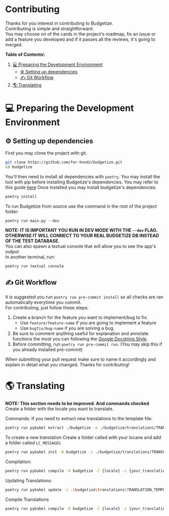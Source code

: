 # Contributing
Thanks for you interest in contributing to Budgetize.\
Contributing is simple and straightforward.\
You may choose on of the cards in the project's roadmap, fix an issue or add a feature you developed and if it passes all the reviews, it's going to merged.

**Table of Contents**\
1. [💻 Preparing the Development Environment](#💻-preparing-the-development-environment)
    - [⚙ Setting up dependencies](#⚙-setting-up-dependencies)
    - [✍ Git Workflow](#✍-git-workflow)
2. [🌎 Translating](#🌎-translating)

# 💻 Preparing the Development Environment
## ⚙ Setting up dependencies

First you may clone the project with git.
```bash
git clone https://github.com/fer-hnndz/budgetize.git
cd budgetize
```

You'll then need to install all dependencies with `poetry`. You may install the tool with pip before installing Budgetize's dependencies. You may refer to this guide [here](https://python-poetry.org/docs/#installation)
Once installed you may install budgetize's dependencies.

```bash
poetry install
```
To run Budgetize from source use the command in the root of the project folder:
```
poetry run main.py --dev
```
**NOTE: IT IS IMPORTANT YOU RUN IN DEV MODE WITH THE `--dev` FLAG. OTHERWISE IT WILL CONNECT TO YOUR REAL BUDGETIZE DB INSTEAD OF THE TEST DATABASE.**\
You can also spawn a textual console that will allow you to see the app's output.\
In another terminal, run:
```bash
poetry run textual console
```

## ✍ Git Workflow
It is suggested you run `poetry run pre-commit install` so all checks are ran automatically everytime you commit.\
For contributing, just follow these steps:
1. Create a branch for the feature you want to implement/bug to fix.
   - Use `feature/feature-name` if you are going to implement a feature
   - Use `bugfix/bug-name` if you are solving a bug. 
2. Be sure to comment anything useful for explanation and annotate functions the most you can following the [Google Docstring Style](https://sphinxcontrib-napoleon.readthedocs.io/en/latest/example_google.html).
3. Before committing, run `poetry run pre-commit run`. (You may skip this if you already installed pre-commit)

When submitting your pull request make sure to name it accordingly and explain in detail what you changed. Thanks for contributing!

# 🌎 Translating
**NOTE: This section needs to be improved. And commands checked**
Create a folder with the locale you want to translate.

Commands:
If you need to extract new translations to the template file:

```bash
poetry run pybabel extract ./budgetize -o ./budgetize/translations/TRANSLATION_TEMPLATE.po --project Budgetize
```

To create a new translation
Create a folder called with your locane and add a folder called `LC_MESSAGES`

```bash
poetry run pybabel init -D budgetize -i ./budgetize/translations/TRANSLATION_TEMPLATE.po -o ./budgetize/translations/{locale}/{locale}.po -l {locale}
```

Compilation:
```bash
poetry run pybabel compile -D budgetize -l {locale} -i {your_translation}.po -d ./budgetize/translations/{locale}
```

Updating Translations:
```bash
poetry run pybabel update -i .\budgetize\translations\TRANSLATION_TEMPLATE.po -o .\budgetize\translations\{locale}\{locale}.po -l {locale} --previous --update-header-comment -D budgetize
```

Compile Translations
```bash
poetry run pybabel compile -D budgetize -l {locale} -i {your_translation}.po -d ./budgetize/translations/
```
